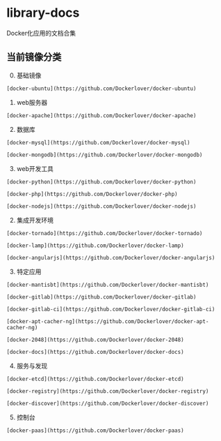 # library-docs
Docker化应用的文档合集

## 当前镜像分类

  0. 基础镜像
  
    [docker-ubuntu](https://github.com/Dockerlover/docker-ubuntu)

  1. web服务器
  
    [docker-apache](https://github.com/Dockerlover/docker-apache)
  
  2. 数据库
  
    [docker-mysql](https://github.com/Dockerlover/docker-mysql)
    
    [docker-mongodb](https://github.com/Dockerlover/docker-mongodb)
  
  3. web开发工具
  
    [docker-python](https://github.com/Dockerlover/docker-python)
    
    [docker-php](https://github.com/Dockerlover/docker-php)
    
    [docker-nodejs](https://github.com/Dockerlover/docker-nodejs)
    
  
  2. 集成开发环境
  
    [docker-tornado](https://github.com/Dockerlover/docker-tornado)
    
    [docker-lamp](https://github.com/Dockerlover/docker-lamp)
    
    [docker-angularjs](https://github.com/Dockerlover/docker-angularjs)
  
  3. 特定应用
    
    [docker-mantisbt](https://github.com/Dockerlover/docker-mantisbt)
    
    [docker-gitlab](https://github.com/Dockerlover/docker-gitlab)
    
    [docker-gitlab-ci](https://github.com/Dockerlover/docker-gitlab-ci)
    
    [docker-apt-cacher-ng](https://github.com/Dockerlover/docker-apt-cacher-ng)

    [docker-2048](https://github.com/Dockerlover/docker-2048)
    
    [docker-docs](https://github.com/Dockerlover/docker-docs)
    
  4. 服务与发现
  
    [docker-etcd](https://github.com/Dockerlover/docker-etcd)
    
    [docker-registry](https://github.com/Dockerlover/docker-registry)
    
    [docker-discover](https://github.com/Dockerlover/docker-discover)
  
  5. 控制台
  
    [docker-paas](https://github.com/Dockerlover/docker-paas)
  
    
    
    
